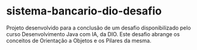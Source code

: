 # sistema-bancario-dio-desafio
Projeto desenvolvido para a conclusão de um desafio disponibilizado pelo curso Desenvolvimento Java com IA, da DIO. Este desafio abrange os conceitos de Orientação a Objetos e os Pilares da mesma.
